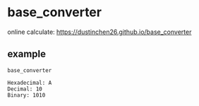 # base_converter

online calculate: https://dustinchen26.github.io/base_converter

## example
```
base_converter

Hexadecimal: A
Decimal: 10
Binary: 1010
```